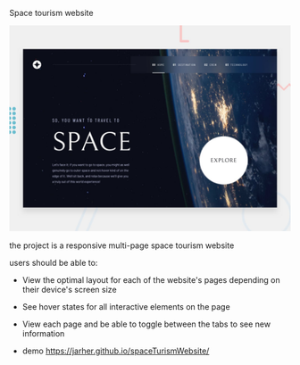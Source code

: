Space tourism website

![Design preview for the Space tourism website coding challenge](./preview.jpg)

the project is a responsive multi-page space tourism website 

users should be able to:

- View the optimal layout for each of the website's pages depending on their device's screen size
- See hover states for all interactive elements on the page
- View each page and be able to toggle between the tabs to see new information

- demo  https://jarher.github.io/spaceTurismWebsite/

